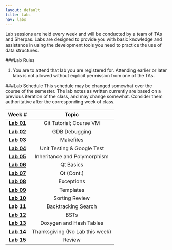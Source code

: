 ```yaml
---
layout: default
title: Labs
nav: labs
---
```


Lab sessions are held every week and will be conducted by a team of TAs and Sherpas. Labs are designed to provide you with basic knowledge and assistance in using the development tools you need to practice the use of data structures.

###Lab Rules
  1. You are to attend that lab you are registered for. Attending earlier or later labs is not allowed without explicit permission from one of the TAs.</li>

###Lab Schedule
This schedule may be changed somewhat over the course of the semester. The lab notes as written currently are based on a previous iteration of the class, and may change somewhat. Consider them authoritative after the corresponding week of class.

| **Week #**                                 | **Topic**                               |
| :----------------------------------------: | :-----------------------------------:   |
| **[Lab 01]({{site.url}}/labs/lab01.html)** | Git Tutorial; Course VM <br>            |
| **[Lab 02]({{site.url}}/labs/lab02.html)** | GDB Debugging                           |
| **[Lab 03]({{site.url}}/labs/lab03.html)** | Makefiles                               |
| **[Lab 04]({{site.url}}/labs/lab04.html)** | Unit Testing & Google Test              |
| **[Lab 05]({{site.url}}/labs/lab05.html)** | Inheritance and Polymorphism            |
| **[Lab 06]({{site.url}}/labs/lab06.html)** | Qt Basics                               |
| **[Lab 07]({{site.url}}/labs/lab07.html)** | Qt (Cont.)                              |
| **[Lab 08]({{site.url}}/labs/lab08.html)** | Exceptions                              |
| **[Lab 09]({{site.url}}/labs/lab09.html)** | Templates                               |
| **[Lab 10]({{site.url}}/labs/lab10.html)** | Sorting Review                          |
| **[Lab 11]({{site.url}}/labs/lab11.html)** | Backtracking Search                     |
| **[Lab 12]({{site.url}}/labs/lab12.html)** | BSTs                                    |
| **[Lab 13]({{site.url}}/labs/lab13.html)** | Doxygen and Hash Tables                 |
| **[Lab 14]({{site.url}}/labs/lab14.html)** | Thanksgiving (No Lab this week)         |
| **[Lab 15]({{site.url}}/labs/lab15.html)** | Review                                  |
